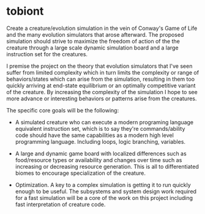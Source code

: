 tobiont
=======


Create a creature/evolution simulation in the vein of Conway's Game of Life and the many evolution simulators that arose afterward. The proposed simulation should strive to maximize the freedom of action of the the creature through a large scale dynamic simulation board and a large instruction set for the creatures.

I premise the project on the theory that evolution simulators that I've seen suffer from limited complexity which in turn limits the complexity or range of behaviors/states which can arise from the simulation, resulting in them too quickly arriving at end-state equilibrium or an optimally competitive variant of the creature. By increasing the complexity of the simulation I hope to see more advance or interesting behaviors or patterns arise from the creatures.

The specific core goals will be the following:

- A simulated creature who can execute a modern programing language equivalent instruction set, which is to say they're commands/ability code should have the same capabilities as a modern high level programming language. Including loops, logic branching, variables.

- A large and dynamic game board with localized differences such as food/resource types or availability and changes over time such as increasing or decreasing resource generation. This is all to differentiated biomes to encourage specialization of the creature.

- Optimization. A key to a complex simulation is getting it to run quickly enough to be useful. The subsystems and system design work required for a fast simulation will be a core of the work on this project including fast interpretation of creature code.
